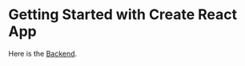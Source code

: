 # Getting Started with Create React App

Here is the [Backend](https://bugets-back-deploy.onrender.com).

